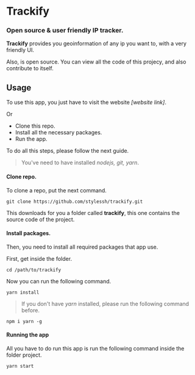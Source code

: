# Trackify

### Open source & user friendly IP tracker.

**Trackify** provides you geoinformation of any ip you want to, with a very friendly UI.

Also, is open source. You can view all the code of this projecy, and also contribute to itself.



## Usage

To use this app, you just have to visit the website *[website link]*.

Or

* Clone this repo.
* Install all the necessary packages.
* Run the app.

To do all this steps, please follow the next guide.

> You've need to have installed *nodejs, git, yarn*.

#### Clone repo.

To clone a repo, put the next command.

`git clone https://github.com/stylessh/trackify.git`

This downloads for you a folder called **trackify**, this one contains the source code of the project.

#### Install packages.

Then, you need to install all required packages that app use.

First, get inside the folder.

`cd /path/to/trackify`

Now you can run the following command.

`yarn install`

> If you don't have *yarn* installed, please run the following command before.

`npm i yarn -g`


#### Running the app

All you have to do run this app is run the following command inside the folder project.

`yarn start`
